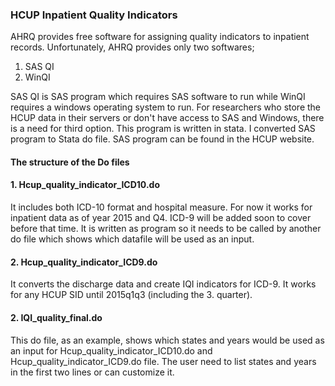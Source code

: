 ### HCUP Inpatient Quality Indicators
AHRQ provides free software for assigning quality indicators to inpatient records.
Unfortunately, AHRQ provides only two softwares; 

1. SAS QI
2. WinQI

SAS QI is SAS program which requires SAS software to run while WinQI requires a windows operating system to run. For researchers who store the HCUP data in their servers or don't have access to SAS and Windows, there is a need for third option. 
This program is written in stata. I converted SAS program to Stata do file. SAS program can be found in the HCUP website.

#### The structure of the Do files
#### 1. Hcup_quality_indicator_ICD10.do
It includes both ICD-10 format and hospital measure. For now it works for inpatient data as of year 2015 and Q4.  ICD-9 will be added soon to cover before that time. 
It is written as program so it needs to be called by another do file which shows which datafile will be used as an input.
#### 2. Hcup_quality_indicator_ICD9.do
It converts the discharge data and create IQI indicators for ICD-9. It works for any HCUP SID until 2015q1q3 (including the 3. quarter). 
#### 2. IQI_quality_final.do
This do file, as an example, shows which states and years would be used as an input for Hcup_quality_indicator_ICD10.do and Hcup_quality_indicator_ICD9.do file. The user need to list states and years in the first two lines or can customize it. 
